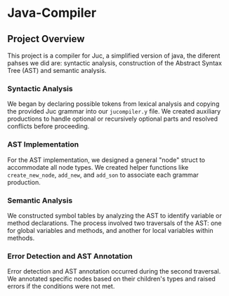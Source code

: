 # Java-Compiler
## Project Overview
This project is a compiler for Juc, a simplified version of java, the diferent pahses we did are: syntactic analysis, construction of the Abstract Syntax Tree (AST) and semantic analysis.

### Syntactic Analysis
We began by declaring possible tokens from lexical analysis and copying the provided Juc grammar into our `jucompiler.y` file. We created auxiliary productions to handle optional or recursively optional parts and resolved conflicts before proceeding.

### AST Implementation
For the AST implementation, we designed a general "node" struct to accommodate all node types. We created helper functions like `create_new_node`, `add_new`, and `add_son` to associate each grammar production.

### Semantic Analysis
We constructed symbol tables by analyzing the AST to identify variable or method declarations. The process involved two traversals of the AST: one for global variables and methods, and another for local variables within methods.

### Error Detection and AST Annotation
Error detection and AST annotation occurred during the second traversal. We annotated specific nodes based on their children's types and raised errors if the conditions were not met.

